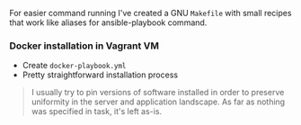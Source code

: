 For easier command running I've created a GNU `Makefile` with small recipes that work like aliases for ansible-playbook command.

### Docker installation in Vagrant VM

- Create `docker-playbook.yml`
- Pretty straightforward installation process

> I usually try to pin versions of software installed in order to preserve uniformity in the server and application landscape. As far as nothing was specified in task, it's left as-is.
